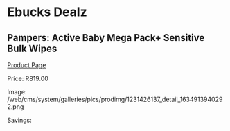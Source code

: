 
# Ebucks Dealz
## Pampers: Active Baby Mega Pack+ Sensitive Bulk Wipes
[Product Page](https://www.ebucks.com/web/shop/productSelected.do?prodId=1231426137&catId=1186088243)

Price: R819.00

Image: /web/cms/system/galleries/pics/prodimg/1231426137_detail_1634913940292.png

Savings: 


	